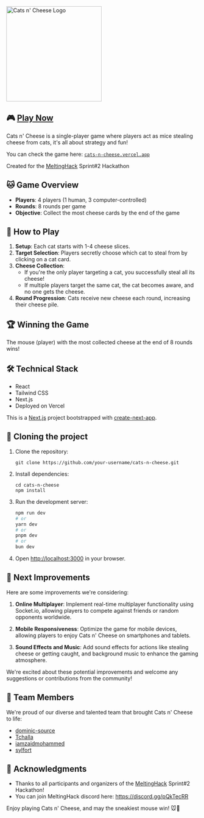 <img src="https://github.com/sylfort/cats-n-cheese/assets/24916160/ca222744-9e82-497e-ad5c-b6412e03491f" alt="Cats n' Cheese Logo" width="250" heigth="250"/>

## 🎮 [Play Now](https://cats-n-cheese.vercel.app)

Cats n' Cheese is a single-player game where players act as mice stealing cheese from cats, it's all about strategy and fun! 

You can check the game here: [`cats-n-cheese.vercel.app`](https://cats-n-cheese.vercel.app)

Created for the [MeltingHack](https://melting-hack.tokyo) Sprint#2 Hackathon

## 🐱 Game Overview

- **Players**: 4 players (1 human, 3 computer-controlled)
- **Rounds**: 8 rounds per game
- **Objective**: Collect the most cheese cards by the end of the game

## 📜 How to Play

1. **Setup**: Each cat starts with 1-4 cheese slices.
2. **Target Selection**: Players secretly choose which cat to steal from by clicking on a cat card.
3. **Cheese Collection**: 
   - If you're the only player targeting a cat, you successfully steal all its cheese!
   - If multiple players target the same cat, the cat becomes aware, and no one gets the cheese.
4. **Round Progression**: Cats receive new cheese each round, increasing their cheese pile.

## 🏆 Winning the Game

The mouse (player) with the most collected cheese at the end of 8 rounds wins!

## 🛠 Technical Stack

- React
- Tailwind CSS
- Next.js
- Deployed on Vercel

This is a [Next.js](https://nextjs.org/) project bootstrapped with [create-next-app](https://github.com/vercel/next.js/tree/canary/packages/create-next-app).

## 🚀 Cloning the project

1. Clone the repository:
   ```
   git clone https://github.com/your-username/cats-n-cheese.git
   ```
2. Install dependencies:
   ```
   cd cats-n-cheese
   npm install
   ```
3. Run the development server:
   ```bash
   npm run dev
   # or
   yarn dev
   # or
   pnpm dev
   # or
   bun dev
   ```
4. Open [http://localhost:3000](http://localhost:3000) in your browser.

## 🔮 Next Improvements
Here are some improvements we're considering:

1. **Online Multiplayer**: Implement real-time multiplayer functionality using Socket.io, allowing players to compete against friends or random opponents worldwide.

2. **Mobile Responsiveness**: Optimize the game for mobile devices, allowing players to enjoy Cats n' Cheese on smartphones and tablets.

3. **Sound Effects and Music**: Add sound effects for actions like stealing cheese or getting caught, and background music to enhance the gaming atmosphere.

We're excited about these potential improvements and welcome any suggestions or contributions from the community!

## 👥 Team Members
We're proud of our diverse and talented team that brought Cats n' Cheese to life:

- [dominic-source](https://github.com/dominic-source)
- [Tchalla](https://github.com/Tch4lla)
- [iamzaidmohammed](https://github.com/iamzaidmohammed)
- [sylfort](https://github.com/sylfort)

## 🙏 Acknowledgments

- Thanks to all participants and organizers of the [MeltingHack](https://melting-hack.tokyo/home) Sprint#2 Hackathon!
- You can join MeltingHack discord here: https://discord.gg/pQkTecRR

Enjoy playing Cats n' Cheese, and may the sneakiest mouse win! 🐭🧀
